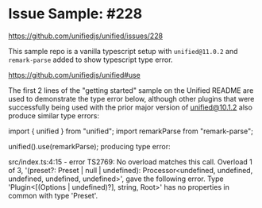 # Issue Sample: #228

https://github.com/unifiedjs/unified/issues/228

This sample repo is a vanilla typescript setup with `unified@11.0.2` and `remark-parse` added to show typescript type error.

https://github.com/unifiedjs/unified#use

The first 2 lines of the "getting started" sample on the Unified README are used to demonstrate the type error below, although other plugins that were successfully being used with the prior major version of unified@10.1.2 also produce similar type errors:

import { unified } from "unified";
import remarkParse from "remark-parse";

unified().use(remarkParse);
producing type error:

src/index.ts:4:15 - error TS2769: No overload matches this call.
Overload 1 of 3, '(preset?: Preset | null | undefined): Processor<undefined, undefined, undefined, undefined, undefined>', gave the following error.
Type 'Plugin<[(Options | undefined)?], string, Root>' has no properties in common with type 'Preset'.
